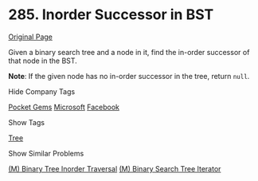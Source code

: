# 285. Inorder Successor in BST

[Original Page](https://leetcode.com/problems/inorder-successor-in-bst/)

Given a binary search tree and a node in it, find the in-order successor of that node in the BST.

**Note**: If the given node has no in-order successor in the tree, return `null`.

<div>

<div id="company_tags" class="btn btn-xs btn-warning">Hide Company Tags</div>

<span class="hidebutton" style="display: inline;">[Pocket Gems](/company/pocket-gems/) [Microsoft](/company/microsoft/) [Facebook](/company/facebook/)</span></div>

<div>

<div id="tags" class="btn btn-xs btn-warning">Show Tags</div>

<span class="hidebutton">[Tree](/tag/tree/)</span></div>

<div>

<div id="similar" class="btn btn-xs btn-warning">Show Similar Problems</div>

<span class="hidebutton">[(M) Binary Tree Inorder Traversal](/problems/binary-tree-inorder-traversal/) [(M) Binary Search Tree Iterator](/problems/binary-search-tree-iterator/)</span></div>
